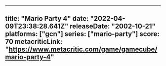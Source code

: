 
---
title: "Mario Party 4"
date: "2022-04-09T23:38:28.641Z"
releaseDate: "2002-10-21"
platforms: ["gcn"]
series: ["mario-party"]
score: 70
metacriticLink: "https://www.metacritic.com/game/gamecube/mario-party-4"
---
